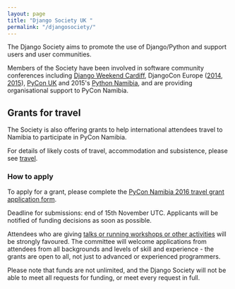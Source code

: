 ```yaml
---
layout: page
title: "Django Society UK "
permalink: "/djangosociety/"
---
```


The Django Society aims to promote the use of Django/Python and support users and user communities.

Members of the Society have been involved in software community conferences including [Django
Weekend Cardiff](http://djangoweekend.org/), DjangoCon Europe ([2014](http://2014.djangocon.eu),
[2015](http://2015.djangocon.eu)), [PyCon UK](http://pycon.org.uk) and 2015's [Python
Namibia](http://python-namibia.org), and are providing organisational support to PyCon Namibia.

## Grants for travel

The Society is also offering grants to help international attendees travel to Namibia to
participate in PyCon Namibia.

For details of likely costs of travel, accommodation and subsistence, please see [travel](/travel).

### How to apply

To apply for a grant, please complete the [PyCon Namibia 2016 travel grant application
form](https://docs.google.com/forms/d/1FalQthYyMzaS7qeCMrNLNw-OEJhGuHgSjIgLdB0LncI/viewform).

Deadline for submissions: end of 15th November UTC. Applicants will be notified of funding
decisions as soon as possible.

Attendees who are giving [talks or running workshops or other activities](/cfp/) will be strongly
favoured. The committee will welcome applications from attendees from all backgrounds and levels
of skill and experience - the grants are open to all, not just to advanced or experienced
programmers.

Please note that funds are not unlimited, and the Django Society will not be able to meet all
requests for funding, or meet every request in full.
